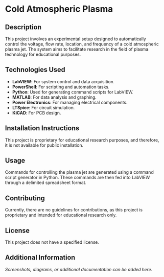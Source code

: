 # Cold Atmospheric Plasma

## Description
This project involves an experimental setup designed to automatically control the voltage, flow rate, location, and frequency of a cold atmospheric plasma jet. The system aims to facilitate research in the field of plasma technology for educational purposes.

## Technologies Used
- **LabVIEW**: For system control and data acquisition.
- **PowerShell**: For scripting and automation tasks.
- **Python**: Used for generating command scripts for LabVIEW.
- **MATLAB**: For data analysis and graphing.
- **Power Electronics**: For managing electrical components.
- **LTSpice**: For circuit simulation.
- **KiCAD**: For PCB design.

## Installation Instructions
This project is proprietary for educational research purposes, and therefore, it is not available for public installation.

## Usage
Commands for controlling the plasma jet are generated using a command script generator in Python. These commands are then fed into LabVIEW through a delimited spreadsheet format.

## Contributing
Currently, there are no guidelines for contributions, as this project is proprietary and intended for educational research only.

## License
This project does not have a specified license.

## Additional Information
*Screenshots, diagrams, or additional documentation can be added here.*
